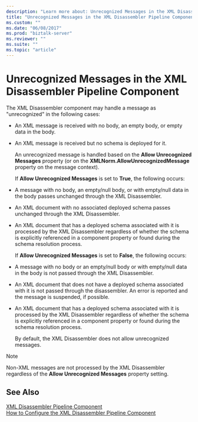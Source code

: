 ```yaml
---
description: "Learn more about: Unrecognized Messages in the XML Disassembler Pipeline Component"
title: "Unrecognized Messages in the XML Disassembler Pipeline Component"
ms.custom: ""
ms.date: "06/08/2017"
ms.prod: "biztalk-server"
ms.reviewer: ""
ms.suite: ""
ms.topic: "article"
---
```

# Unrecognized Messages in the XML Disassembler Pipeline Component
The XML Disassembler component may handle a message as "unrecognized" in the following cases:  
  
- An XML message is received with no body, an empty body, or empty data in the body.  
  
- An XML message is received but no schema is deployed for it.  
  
  An unrecognized message is handled based on the **Allow Unrecognized Messages** property (or on the **XMLNorm.AllowUnrecognizedMessage** property on the message context).  
  
  If **Allow Unrecognized Messages** is set to **True**, the following occurs:  
  
- A message with no body, an empty/null body, or with empty/null data in the body passes unchanged through the XML Disassembler.  
  
- An XML document with no associated deployed schema passes unchanged through the XML Disassembler.  
  
- An XML document that has a deployed schema associated with it is processed by the XML Disassembler regardless of whether the schema is explicitly referenced in a component property or found during the schema resolution process.  
  
  If **Allow Unrecognized Messages** is set to **False**, the following occurs:  
  
- A message with no body or an empty/null body or with empty/null data in the body is not passed through the XML Disassembler.  
  
- An XML document that does not have a deployed schema associated with it is not passed through the disassembler. An error is reported and the message is suspended, if possible.  
  
- An XML document that has a deployed schema associated with it is processed by the XML Disassembler regardless of whether the schema is explicitly referenced in a component property or found during the schema resolution process.  
  
  By default, the XML Disassembler does not allow unrecognized messages.  
  
> [!NOTE]
>  Non-XML messages are not processed by the XML Disassembler regardless of the **Allow Unrecognized Messages** property setting.  
  
## See Also  
 [XML Disassembler Pipeline Component](../core/xml-disassembler-pipeline-component.md)   
 [How to Configure the XML Disassembler Pipeline Component](../core/how-to-configure-the-xml-disassembler-pipeline-component.md)
